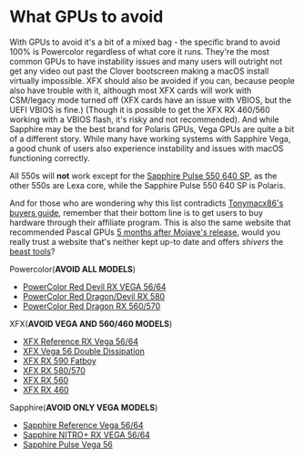 # What GPUs to avoid

With GPUs to avoid it's a bit of a mixed bag - the specific brand to avoid 100% is Powercolor regardless of what core it runs. They're the most common GPUs to have instability issues and many users will outright not get any video out past the Clover bootscreen making a macOS install virtually impossible. XFX should also be avoided if you can, because people also have trouble with it, although most XFX cards will work with CSM/legacy mode turned off \(XFX cards have an issue with VBIOS, but the UEFI VBIOS is fine.\) \(Though it is possible to get the XFX RX 460/560 working with a VBIOS flash, it's risky and not recommended\). And while Sapphire may be the best brand for Polaris GPUs, Vega GPUs are quite a bit of a different story. While many have working systems with Sapphire Vega, a good chunk of users also experience instability and issues with macOS functioning correctly.

All 550s will **not** work except for the [Sapphire Pulse 550 640 SP](https://www.sapphiretech.com/en/consumer/pulse-rx-550-2g-g5-1), as the other 550s are Lexa core, while the Sapphire Pulse 550 640 SP is Polaris.

And for those who are wondering why this list contradicts [Tonymacx86's buyers guide](https://www.tonymacx86.com/buyersguide/building-a-customac-hackintosh-the-ultimate-buyers-guide/#AMD_Graphics_Cards), remember that their bottom line is to get users to buy hardware through their affiliate program. This is also the same website that recommended Pascal GPUs [5 months after Mojave's release](https://web.archive.org/web/20190213211919/https://www.tonymacx86.com/buyersguide/building-a-customac-hackintosh-the-ultimate-buyers-guide/), would you really trust a website that's neither kept up-to date and offers _shivers_ the [beast tools](https://github.com/khronokernel/Tonymcx86-stance)?

Powercolor\(**AVOID ALL MODELS**\)

* [PowerColor Red Devil RX VEGA 56/64](https://www.powercolor.com/product?id=1511340918)
* [PowerColor Red Dragon/Devil RX 580](https://www.powercolor.com/products?id=1492658578&type=1493173705)
* [PowerColor Red Dragon RX 560/570](https://www.powercolor.com/products?id=1492658578&type=1493173679)

XFX\(**AVOID VEGA AND 560/460 MODELS**\)

* [XFX Reference RX Vega 56/64](http://xfxforce.com/en-us/products/amd-radeon-vega#*)
* [XFX Vega 56 Double Dissipation](http://xfxforce.com/en-us/products/amd-radeon-vega/amd-radeon-rx-vega-56-hbm2-8gb-3xdp-hdmi-double-dissipation-rx-vegaldff6)
* [XFX RX 590 Fatboy](http://xfxforce.com/en-us/products/amd-radeon-rx-500-series#*)
* [XFX RX 580/570](http://xfxforce.com/en-us/products/amd-radeon-rx-500-series#*)
* [XFX RX 560](http://xfxforce.com/en-us/products/amd-radeon-rx-500-series#*)
* [XFX RX 460](http://xfxforce.com/en-us/products/amd-radeon-rx-400-series#*)

Sapphire\(**AVOID ONLY VEGA MODELS**\)

* [Sapphire Reference Vega 56/64](https://www.sapphiretech.com/en/consumer/21275-02-radeon-rx-vega64-8g-hbm2)
* [Sapphire NITRO+ RX VEGA 56/64](https://www.sapphiretech.com/en/consumer/nitro-rx-vega64-8g-hbm2)
* [Sapphire Pulse Vega 56](https://www.sapphiretech.com/en/consumer/pulse-rx-vega56-8g-hbm2)

